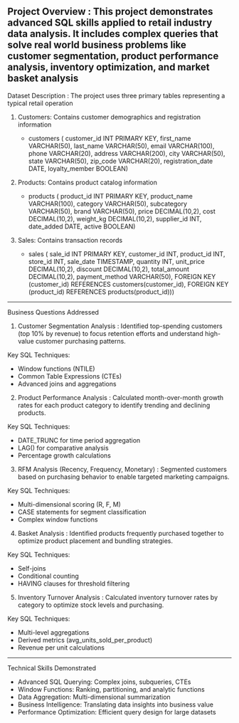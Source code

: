 Project Overview :
This project demonstrates advanced SQL skills applied to retail industry data analysis. It includes complex queries that solve real world business problems like customer segmentation, product performance analysis, inventory optimization, and market basket analysis
-----------------------------------------------------------------------------------------------------------------------------------------
Dataset Description :
The project uses three primary tables representing a typical retail operation

1. Customers: Contains customer demographics and registration information
   - customers (
    customer_id INT PRIMARY KEY,
    first_name VARCHAR(50),
    last_name VARCHAR(50),
    email VARCHAR(100),
    phone VARCHAR(20),
    address VARCHAR(200),
    city VARCHAR(50),
    state VARCHAR(50),
    zip_code VARCHAR(20),
    registration_date DATE,
    loyalty_member BOOLEAN)

2. Products: Contains product catalog information
   - products (
    product_id INT PRIMARY KEY,
    product_name VARCHAR(100),
    category VARCHAR(50),
    subcategory VARCHAR(50),
    brand VARCHAR(50),
    price DECIMAL(10,2),
    cost DECIMAL(10,2),
    weight_kg DECIMAL(10,2),
    supplier_id INT,
    date_added DATE,
    active BOOLEAN)

3. Sales: Contains transaction records
   - sales (
    sale_id INT PRIMARY KEY,
    customer_id INT,
    product_id INT,
    store_id INT,
    sale_date TIMESTAMP,
    quantity INT,
    unit_price DECIMAL(10,2),
    discount DECIMAL(10,2),
    total_amount DECIMAL(10,2),
    payment_method VARCHAR(50),
    FOREIGN KEY (customer_id) REFERENCES customers(customer_id),
    FOREIGN KEY (product_id) REFERENCES products(product_id)))

------------------------------------------------------------------------------------------------------------------------------------------
Business Questions Addressed

1. Customer Segmentation Analysis :
Identified top-spending customers (top 10% by revenue) to focus retention efforts and understand high-value customer purchasing patterns.

  Key SQL Techniques:
- Window functions (NTILE)
- Common Table Expressions (CTEs)
- Advanced joins and aggregations

2. Product Performance Analysis :
Calculated month-over-month growth rates for each product category to identify trending and declining products.

  Key SQL Techniques:
- DATE_TRUNC for time period aggregation
- LAG() for comparative analysis
- Percentage growth calculations

3. RFM Analysis (Recency, Frequency, Monetary) :
Segmented customers based on purchasing behavior to enable targeted marketing campaigns.

  Key SQL Techniques:
- Multi-dimensional scoring (R, F, M)
- CASE statements for segment classification
- Complex window functions

4. Basket Analysis :
Identified products frequently purchased together to optimize product placement and bundling strategies.

  Key SQL Techniques:
- Self-joins
- Conditional counting
- HAVING clauses for threshold filtering

5. Inventory Turnover Analysis :
Calculated inventory turnover rates by category to optimize stock levels and purchasing.

  Key SQL Techniques:
- Multi-level aggregations
- Derived metrics (avg_units_sold_per_product)
- Revenue per unit calculations
-----------------------------------------------------------------------------------------------------------------------------------------
Technical Skills Demonstrated

- Advanced SQL Querying: Complex joins, subqueries, CTEs
- Window Functions: Ranking, partitioning, and analytic functions
- Data Aggregation: Multi-dimensional summarization
- Business Intelligence: Translating data insights into business value
- Performance Optimization: Efficient query design for large datasets
